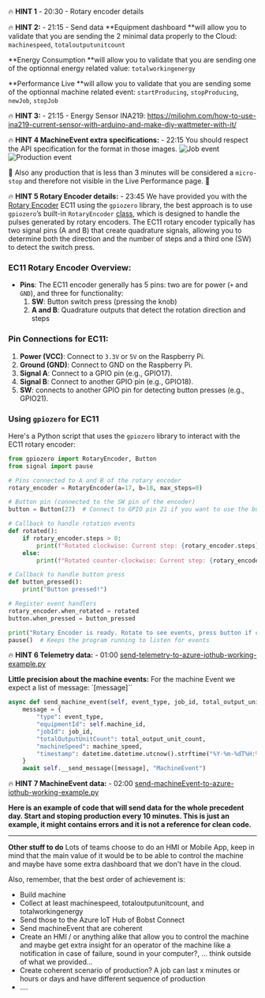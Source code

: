 🔥 **HINT 1** - 20:30 - Rotary encoder details

🔥 **HINT 2:** - 21:15 - Send data
**Equipment dashboard **will allow you to validate that you are sending the 2 minimal data properly to the Cloud: `machinespeed`, `totaloutputunitcount` 

**Energy Consumption **will allow you to validate that you are sending one of the optionnal energy related value: `totalworkingenergy` 

**Performance Live **will allow you to validate that you are sending some of the optionnal machine related event: `startProducing`, `stopProducing`, `newJob`, `stopJob`

🔥 **HINT 3:** - 21:15 - Energy Sensor INA219: https://miliohm.com/how-to-use-ina219-current-sensor-with-arduino-and-make-diy-wattmeter-with-it/

🔥 **HINT 4 MachineEvent extra specifications:** - 22:15
You should respect the API specification for the format in those images.
![Job event](https://github.com/user-attachments/assets/a48a45c2-026f-4985-b6ee-d55a8ee6931a)
![Production event](https://github.com/user-attachments/assets/65dcc8e2-09b4-453d-af77-ec9ce4e56127)

:construction: Also any production that is less than 3 minutes will be considered a `micro-stop` and therefore not visible in the Live Performance page. :eyes: 


🔥 **HINT 5 Rotary Encoder details:** - 23:45
We have provided you with the [Rotary Encoder](https://www.amazon.fr/RUNCCI-YUN-Encodeur-potentiom%C3%A8tre-num%C3%A9rique-Commutateur/dp/B09SG3HF9N/ref=sr_1_2?dib=eyJ2IjoiMSJ9.pF-8-Rh11DeRzU98l3FqIRkdMihREdpTxCDyU06LaJRUrOAzPZcaw1IFSvUQojYiYs1NN1hbsdIR5kY173UTBZZWUzVIg83QYOCoPcAm-wSNn0M4Rntg_KV76AHgi7OVpTt_VHrqp0wEZ3DeMHVzbUTIqc1fXUS55BuDmg6LoU9FERq6I1SyfdHIvMisPu11_PJCeMw4ml2G8NZ_LiVs-mKfqsLpIPX9nMhQ8pysNunVqViav89DHOFYFnnEIUURyRWwNZKDQUFJWlXSe50z1yU49b319a506r9Lk4qIbsw.vVstqWYq0WEp0OCq59kN7FSh_2gjmalakHvgxDm59Zk&dib_tag=se&keywords=rotary+encoder&nsdOptOutParam=true&qid=1733006245&sr=8-2) EC11 using the `gpiozero` library, the best approach is to use `gpiozero`’s built-in `RotaryEncoder` [class](https://gpiozero.readthedocs.io/en/stable/api_input.html#rotaryencoder), which is designed to handle the pulses generated by rotary encoders. The EC11 rotary encoder typically has two signal pins (A and B) that create quadrature signals, allowing you to determine both the direction and the number of steps and a third one (SW) to detect the switch press.

### EC11 Rotary Encoder Overview:
- **Pins**: The EC11 encoder generally has 5 pins: two are for power (`+` and `GND`), and three for functionality:
  1. **SW**: Button switch press (pressing the knob)
  2. **A and B**: Quadrature outputs that detect the rotation direction and steps

### Pin Connections for EC11:
1. **Power (VCC)**: Connect to `3.3V` or `5V` on the Raspberry Pi.
2. **Ground (GND)**: Connect to GND on the Raspberry Pi.
3. **Signal A**: Connect to a GPIO pin (e.g., GPIO17).
4. **Signal B**: Connect to another GPIO pin (e.g., GPIO18).
5. **SW**: connects to another GPIO pin for detecting button presses (e.g., GPIO21).

### Using `gpiozero` for EC11
Here's a Python script that uses the `gpiozero` library to interact with the EC11 rotary encoder:

```python
from gpiozero import RotaryEncoder, Button
from signal import pause

# Pins connected to A and B of the rotary encoder
rotary_encoder = RotaryEncoder(a=17, b=18, max_steps=0)

# Button pin (connected to the SW pin of the encoder)
button = Button(27)  # Connect to GPIO pin 21 if you want to use the button press

# Callback to handle rotation events
def rotated():
    if rotary_encoder.steps > 0:
        print(f"Rotated clockwise: Current step: {rotary_encoder.steps}")
    else:
        print(f"Rotated counter-clockwise: Current step: {rotary_encoder.steps}")

# Callback to handle button press
def button_pressed():
    print("Button pressed!")

# Register event handlers
rotary_encoder.when_rotated = rotated
button.when_pressed = button_pressed

print("Rotary Encoder is ready. Rotate to see events, press button if connected.")
pause()  # Keeps the program running to listen for events
```

🔥 **HINT 6 Telemetry data:** - 01:00
[send-telemetry-to-azure-iothub-working-example.py](send-telemetry-to-azure-iothub-working-example.py)

**Little precision about the machine events:**
For the machine Event we expect a list of message: `[message]``

```python
async def send_machine_event(self, event_type, job_id, total_output_unit_count, machine_speed):
    message = {
        "type": event_type,
        "equipmentId": self.machine_id,
        "jobId": job_id,
        "totalOutputUnitCount": total_output_unit_count,
        "machineSpeed": machine_speed,
        "timestamp": datetime.datetime.utcnow().strftime("%Y-%m-%dT%H:%M:%S.%fZ"),
    }
    await self.__send_message([message], "MachineEvent")
```

🔥 **HINT 7 MachineEvent data:** - 02:00
[send-machineEvent-to-azure-iothub-working-example.py](send-machineEvent-to-azure-iothub-working-example.py)

__Here is an example of code that will send data for the whole precedent day. Start and stoping production every 10 minutes.
This is just an example, it might contains errors and it is not a reference for clean code.__



---

**Other stuff to do**
Lots of teams choose to do an HMI or Mobile App, keep in mind that the main value of it would be to be able to control the machine and maybe have some extra dashboard that we don't have in the cloud.

Also, remember, that the best order of achievement is:
- Build machine
- Collect at least machinespeed, totaloutputunitcount, and totalworkingenergy
- Send those to the Azure IoT Hub of Bobst Connect
- Send machineEvent that are coherent
- Create an HMI / or anything alike that allow you to control the machine and maybe get extra insight for an operator of the machine like a notification in case of failure, sound in your computer?, ... think outside of what we provided...
- Create coherent scenario of production? A job can last x minutes or hours or days and have different sequence of production
- ....
